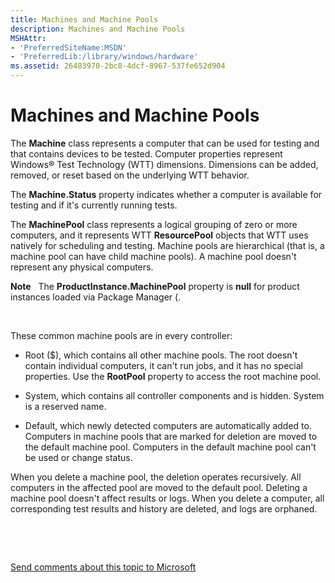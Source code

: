 ```yaml
---
title: Machines and Machine Pools
description: Machines and Machine Pools
MSHAttr:
- 'PreferredSiteName:MSDN'
- 'PreferredLib:/library/windows/hardware'
ms.assetid: 26483970-2bc8-4dcf-8967-537fe652d904
---
```


# Machines and Machine Pools


The **Machine** class represents a computer that can be used for testing and that contains devices to be tested. Computer properties represent Windows® Test Technology (WTT) dimensions. Dimensions can be added, removed, or reset based on the underlying WTT behavior.

The **Machine.Status** property indicates whether a computer is available for testing and if it's currently running tests.

The **MachinePool** class represents a logical grouping of zero or more computers, and it represents WTT **ResourcePool** objects that WTT uses natively for scheduling and testing. Machine pools are hierarchical (that is, a machine pool can have child machine pools). A machine pool doesn't represent any physical computers.

**Note**  
The **ProductInstance.MachinePool** property is **null** for product instances loaded via Package Manager (.

 

These common machine pools are in every controller:

-   Root ($), which contains all other machine pools. The root doesn't contain individual computers, it can't run jobs, and it has no special properties. Use the **RootPool** property to access the root machine pool.

-   System, which contains all controller components and is hidden. System is a reserved name.

-   Default, which newly detected computers are automatically added to. Computers in machine pools that are marked for deletion are moved to the default machine pool. Computers in the default machine pool can't be used or change status.

When you delete a machine pool, the deletion operates recursively. All computers in the affected pool are moved to the default pool. Deleting a machine pool doesn't affect results or logs. When you delete a computer, all corresponding test results and history are deleted, and logs are orphaned.

 

 

[Send comments about this topic to Microsoft](mailto:wsddocfb@microsoft.com?subject=Documentation%20feedback%20%5Bp_hlk_om\p_hlk%5D:%20Machines%20and%20Machine%20Pools%20%20RELEASE:%20%288/1/2017%29&body=%0A%0APRIVACY%20STATEMENT%0A%0AWe%20use%20your%20feedback%20to%20improve%20the%20documentation.%20We%20don't%20use%20your%20email%20address%20for%20any%20other%20purpose,%20and%20we'll%20remove%20your%20email%20address%20from%20our%20system%20after%20the%20issue%20that%20you're%20reporting%20is%20fixed.%20While%20we're%20working%20to%20fix%20this%20issue,%20we%20might%20send%20you%20an%20email%20message%20to%20ask%20for%20more%20info.%20Later,%20we%20might%20also%20send%20you%20an%20email%20message%20to%20let%20you%20know%20that%20we've%20addressed%20your%20feedback.%0A%0AFor%20more%20info%20about%20Microsoft's%20privacy%20policy,%20see%20http://privacy.microsoft.com/en-us/default.aspx. "Send comments about this topic to Microsoft")




